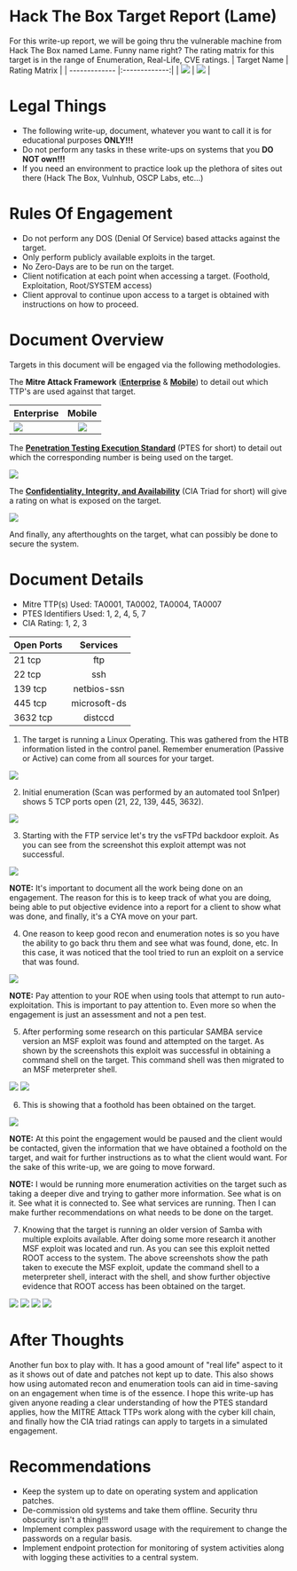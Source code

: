 # Hack The Box Target Report (Lame)
For this write-up report, we will be going thru the vulnerable machine from Hack The Box named Lame. Funny name right? The rating matrix for this target is in the range of Enumeration, Real-Life, CVE ratings.
| Target Name    | Rating Matrix        |
| ------------- |:-------------:|
| ![](https://github.com/00Beetzncheez00/images/blob/main/lame-2.png)  | ![](https://github.com/00Beetzncheez00/images/blob/main/lame-1.png) |

# Legal Things
- The following write-up, document, whatever you want to call it is for educational purposes **ONLY!!!**
- Do not perform any tasks in these write-ups on systems that you **DO NOT own!!!**
- If you need an environment to practice look up the plethora of sites out there (Hack The Box, Vulnhub, OSCP Labs, etc...)

# Rules Of Engagement
- Do not perform any DOS (Denial Of Service) based attacks against the target.
- Only perform publicly available exploits in the target.
- No Zero-Days are to be run on the target.
- Client notification at each point when accessing a target. (Foothold, Exploitation, Root/SYSTEM access)
- Client approval to continue upon access to a target is obtained with instructions on how to proceed.

# Document Overview
Targets in this document will be engaged via the following methodologies.

The **Mitre Attack Framework** ([**Enterprise**](https://attack.mitre.org/tactics/enterprise/) & [**Mobile**](https://attack.mitre.org/tactics/mobile/)) to detail out which TTP's are used against that target.

| Enterprise    | Mobile        |
| ------------- |:-------------:|
| ![](https://github.com/00Beetzncheez00/images/blob/main/mitre-attack-enterprise.png)  | ![](https://github.com/00Beetzncheez00/images/blob/main/mitre-attack-mobile.png) |

The [**Penetration Testing Execution Standard**](http://www.pentest-standard.org/index.php/Main_Page) (PTES for short) to detail out which the corresponding number is being used on the target.

![](https://github.com/00Beetzncheez00/images/blob/main/ptes-image.png)

The [**Confidentiality, Integrity, and Availability**](https://en.wikipedia.org/wiki/Information_security#Basic_principles) (CIA Triad for short) will give a rating on what is exposed on the target.

![](https://github.com/00Beetzncheez00/images/blob/main/cia-triad-logo.png)

And finally, any afterthoughts on the target, what can possibly be done to secure the system.

# Document Details
- Mitre TTP(s) Used: TA0001, TA0002, TA0004, TA0007
- PTES Identifiers Used: 1, 2, 4, 5, 7
- CIA Rating: 1, 2, 3

| Open Ports    | Services        |
| ------------- |:-------------:|
| 21 tcp | ftp |
| 22 tcp | ssh |
| 139 tcp | netbios-ssn |
| 445 tcp | microsoft-ds |
| 3632 tcp | distccd |

1. The target is running a Linux Operating. This was gathered from the HTB information listed in the control panel. Remember enumeration (Passive or Active) can come from all sources for your target.

![](https://github.com/00Beetzncheez00/images/blob/main/lame-3.png)

2. Initial enumeration (Scan was performed by an automated tool Sn1per) shows 5 TCP ports open (21, 22, 139, 445, 3632).

![](https://github.com/00Beetzncheez00/images/blob/main/lame-4.png)

3. Starting with the FTP service let's try the vsFTPd backdoor exploit. As you can see from the screenshot this exploit attempt was not successful.

![](https://github.com/00Beetzncheez00/images/blob/main/lame-5.png)

**NOTE:** It's important to document all the work being done on an engagement. The reason for this is to keep track of what you are doing, being able to put objective evidence into a report for a client to show what was done, and finally, it's a CYA move on your part.

4. One reason to keep good recon and enumeration notes is so you have the ability to go back thru them and see what was found, done, etc. In this case, it was noticed that the tool tried to run an exploit on a service that was found.

![](https://github.com/00Beetzncheez00/images/blob/main/lame-6.png)

**NOTE:** Pay attention to your ROE when using tools that attempt to run auto-exploitation. This is important to pay attention to. Even more so when the engagement is just an assessment and not a pen test.

5. After performing some research on this particular SAMBA service version an MSF exploit was found and attempted on the target. As shown by the screenshots this exploit was successful in obtaining a command shell on the target. This command shell was then migrated to an MSF meterpreter shell.

![](https://github.com/00Beetzncheez00/images/blob/main/lame-7.png)
![](https://github.com/00Beetzncheez00/images/blob/main/lame-8.png)

6. This is showing that a foothold has been obtained on the target.

![](https://github.com/00Beetzncheez00/images/blob/main/lame-9.png)

**NOTE:** At this point the engagement would be paused and the client would be contacted, given the information that we have obtained a foothold on the target, and wait for further instructions as to what the client would want. For the sake of this write-up, we are going to move forward.

**NOTE:** I would be running more enumeration activities on the target such as taking a deeper dive and trying to gather more information. See what is on it. See what it is connected to. See what services are running. Then I can make further recommendations on what needs to be done on the target.

7. Knowing that the target is running an older version of Samba with multiple exploits available. After doing some more research it another MSF exploit was located and run. As you can see this exploit netted ROOT access to the system. The above screenshots show the path taken to execute the MSF exploit, update the command shell to a meterpreter shell, interact with the shell, and show further objective evidence that ROOT access has been obtained on the target.

![](https://github.com/00Beetzncheez00/images/blob/main/lame-10.png)
![](https://github.com/00Beetzncheez00/images/blob/main/lame-11.png)
![](https://github.com/00Beetzncheez00/images/blob/main/lame-12.png)
![](https://github.com/00Beetzncheez00/images/blob/main/lame-13.png)

# After Thoughts
Another fun box to play with. It has a good amount of "real life" aspect to it as it shows out of date and patches not kept up to date. This also shows how using automated recon and enumeration tools can aid in time-saving on an engagement when time is of the essence. I hope this write-up has given anyone reading a clear understanding of how the PTES standard applies, how the MITRE Attack TTPs work along with the cyber kill chain, and finally how the CIA triad ratings can apply to targets in a simulated engagement.

# Recommendations
- Keep the system up to date on operating system and application patches.
- De-commission old systems and take them offline. Security thru obscurity isn't a thing!!!
- Implement complex password usage with the requirement to change the passwords on a regular basis.
- Implement endpoint protection for monitoring of system activities along with logging these activities to a central system.

